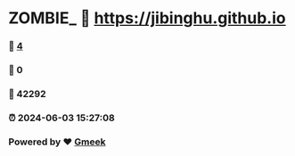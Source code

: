 # ZOMBIE_ :link: https://jibinghu.github.io 
### :page_facing_up: [4](https://jibinghu.github.io/tag.html) 
### :speech_balloon: 0 
### :hibiscus: 42292 
### :alarm_clock: 2024-06-03 15:27:08 
### Powered by :heart: [Gmeek](https://github.com/Meekdai/Gmeek)
